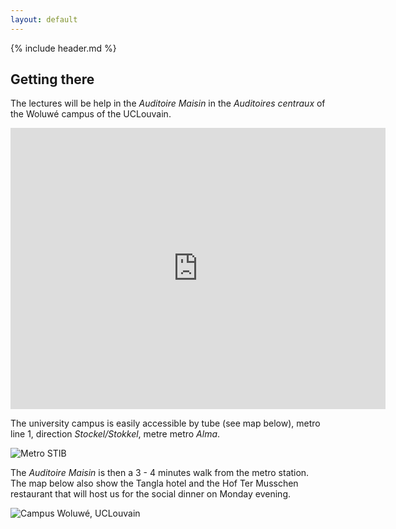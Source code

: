 ```yaml
---
layout: default
---
```


{% include header.md %}

## Getting there

The lectures will be help in the *Auditoire Maisin* in the *Auditoires
centraux* of the Woluwé campus of the UCLouvain.

<iframe src="https://www.google.com/maps/embed?pb=!1m18!1m12!1m3!1d1259.4633910391408!2d4.453708800569387!3d50.85104009819093!2m3!1f0!2f0!3f0!3m2!1i1024!2i768!4f13.1!3m3!1m2!1s0x47c3dd035b543e07%3A0x6523b8892e3ea75a!2sAuditoire%20MAISIN!5e0!3m2!1sen!2sbe!4v1575580459238!5m2!1sen!2sbe" width="600" height="450" frameborder="0" style="border:0;" allowfullscreen=""></iframe>

The university campus is easily accessible by tube (see map below),
metro line 1, direction *Stockel/Stokkel*, metre metro *Alma*.

![Metro STIB]("./images/metro.jpg")

The *Auditoire Maisin* is then a 3 - 4 minutes walk from the metro
station. The map below also show the Tangla hotel and the Hof Ter
Musschen restaurant that will host us for the social dinner on Monday
evening.

![Campus Woluwé, UCLouvain]("./images/woluwe.jpg")
